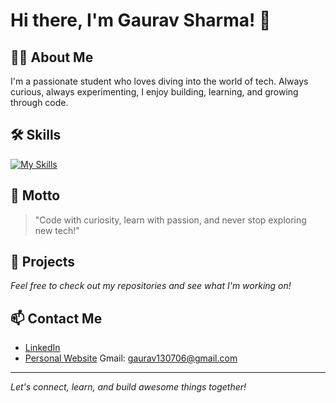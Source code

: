 # Hi there, I'm Gaurav Sharma! 👋

## 👨‍🎓 About Me
I'm a passionate student who loves diving into the world of tech. Always curious, always experimenting, I enjoy building, learning, and growing through code.

## 🛠️ Skills
<!--CPP-->
[![My Skills](https://skillicons.dev/icons?i=cpp,js,css,html,c,git)](https://skillicons.dev)


## 🌟 Motto
> "Code with curiosity, learn with passion, and never stop exploring new tech!"

## 🚀 Projects
*Feel free to check out my repositories and see what I'm working on!*

## 📫 Contact Me
- [LinkedIn](#) <a href="https://www.linkedin.com/in/gaurav-sharma-0a6a65323/"></a>
- [Personal Website](#) <!-- Add your personal website URL here -->
Gmail: gaurav130706@gmail.com

---

*Let's connect, learn, and build awesome things together!*
